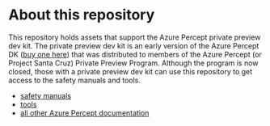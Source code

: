 # About this repository

This repository holds assets that support the Azure Percept private preview dev kit. The private preview dev kit is an early version of the Azure Percept DK ([buy one here](https://go.microsoft.com/fwlink/?linkid=2155270)) that was distributed to members of the Azure Percept (or Project Santa Cruz) Private Preview Program. Although the program is now closed, those with a private preview dev kit can use this repository to get access to the safety manuals and tools.

- [safety manuals](https://github.com/microsoft/Azure-Percept-Devkit-Private-Preview/tree/main/safety-manuals)
- [tools](https://github.com/microsoft/Azure-Percept-Devkit-Private-Preview/tree/main/tools)
- [all other Azure Percept documentation](https://docs.microsoft.com/en-us/azure/azure-percept/)

